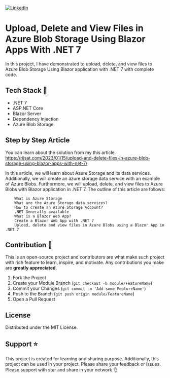 [![LinkedIn][linkedin-shield]][linkedin-url]

[linkedin-shield]: https://img.shields.io/badge/-LinkedIn-black.svg?style=flat-square&logo=linkedin&colorB=555
[linkedin-url]: https://www.linkedin.com/in/rijwanansari/

# Upload, Delete and View Files in Azure Blob Storage Using Blazor Apps With .NET 7 
In this project, I have demonstrated to upload, delete, and view files to Azure Blob Storage Using Blazor application with .NET 7 with complete code.

## Tech Stack :muscle:
- .NET 7
- ASP.NET Core
- Blazor Server
- Dependency Injection
- Azure Blob Storage

## Step by Step Article 
You can learn about the solution from my this article.
https://rijsat.com/2023/01/15/upload-and-delete-files-in-azure-blob-storage-using-blazor-apps-with-net-7/

In this article, we will learn about Azure Storage and its data services. Additionally, we will create an azure storage data service with an example of Azure Blobs. Furthermore, we will upload, delete, and view files to Azure Blobs with Blazor application in .NET 7. The outline of this article are follows:

        What is Azure Storage
        What are the Azure Storage data services?
        How to create an Azure Storage Account?
        .NET Generally available
        What is a Blazor Web App?
        Create a Blazor Web App with .NET 7
        Upload, delete and view files in Azure Blobs using a Blazor App in .NET 7

## Contribution 🤝

This is an open-source project and contributors are what make such project with rich feature to learn, inspire, and motivate. Any contributions you make are **greatly appreciated**.

1. Fork the Project
2. Create your Module Branch (`git checkout -b module/FeatureName`)
3. Commit your Changes (`git commit -m 'Add some FeatureName'`)
4. Push to the Branch (`git push origin module/FeatureName`)
5. Open a Pull Request

## License

Distributed under the MIT License.

## Support ⭐
This project is created for learning and sharing purpose. Additionally, this project can be used in your project. Please share your feedback or issues. Please support with star and share in your network 👌
